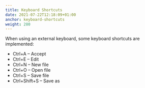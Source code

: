 ```yaml
---
title: Keyboard Shortcuts
date: 2021-07-22T12:18:09+01:00
anchor: keyboard-shortcuts
weight: 280
---
```


When using an external keyboard, some keyboard shortcuts are
implemented:
 * Ctrl+A &ndash; Accept
 * Ctrl+E &ndash; Edit
 * Ctrl+N &ndash; New file
 * Ctrl+O &ndash; Open file
 * Ctrl+S &ndash; Save file
 * Ctrl+Shift+S &ndash; Save as
